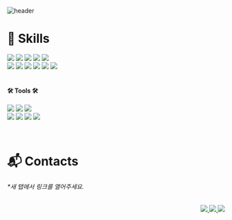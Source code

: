 ![header](https://capsule-render.vercel.app/api?type=Waving&color=timeGradient&height=300&section=header&text=Have%20a%20NICE%20day!🥰&fontSize=48)

# 💪 Skills
<div>
<!--    <h4 align="left"> ✨ Languages & DB ✨ </h4>  -->
<!--    <img align="right" src="https://github-readme-stats.vercel.app/api/top-langs/?username=seoeuncho&layout=compact"> -->
   <img src="https://img.shields.io/badge/HTML5-E34F26?style=flat&logo=HTML5&logoColor=white" />
   <img src="https://img.shields.io/badge/CSS3-1572B6?style=flat&logo=CSS3&logoColor=white" />
   <img src="https://img.shields.io/badge/Sass-CC6699?style=flat&logo=Sass&logoColor=white" />
   <img src="https://img.shields.io/badge/JavaScript-F7DF1E?style=flat&logo=JavaScript&logoColor=white" />
   <img src="https://img.shields.io/badge/TypeScript-3178C6?style=flat&logo=TypeScript&logoColor=white" />
   <br>
   <img src="https://img.shields.io/badge/Vue.js-41B883?style=flat&logo=Vue.js&logoColor=white" />
   <img src="https://img.shields.io/badge/React-61DAFB?style=flat&logo=React&logoColor=white" />
   <img src="https://img.shields.io/badge/Next.js-000000?style=flat&logo=Next.js&logoColor=white" />
   <img src="https://img.shields.io/badge/ApolloGraphQL-311C87?style=flat&logo=Apollo GraphQL&logoColor=white" />
   <img src="https://img.shields.io/badge/GraphQL-E10098?style=flat&logo=GraphQL&logoColor=white" />
   <img src="https://img.shields.io/badge/Git-F05032?style=flat&logo=Git&logoColor=white" />
<!--    <img src="https://img.shields.io/badge/PostgreSQL-4169E1?style=flat&logo=PostgreSQL&logoColor=white" />
   <img src="https://img.shields.io/badge/Amazon AWS-232F3E?style=flat&logo=Amazon AWS&logoColor=white" /> -->
   <br><br>
</div>

<!-- <img src="https://github-readme-stats.vercel.app/api/top-langs/?username=seoeuncho&layout=compact"><br> -->


<div>
   <h4> 🛠 Tools 🛠 </h4>
   <img src="https://img.shields.io/badge/IntelliJ IDEA-000000?style=flat&logo=IntelliJ IDEA&logoColor=white" />
   <img src="https://img.shields.io/badge/Visual Studio Code-007ACC?style=flat&logo=Visual Studio Code&logoColor=white" />
<!--    <img src="https://img.shields.io/badge/Postman-FF6C37?style=flat&logo=Postman&logoColor=white" /> -->
   <img src="https://img.shields.io/badge/Swagger-85EA2D?style=flat&logo=Swagger&logoColor=white" />
   <br>
   <img src="https://img.shields.io/badge/Figma-F24E1E?style=flat&logo=Figma&logoColor=white" />
   <img src="https://img.shields.io/badge/Jira-0052CC?style=flat&logo=Jira&logoColor=white" />
   <img src="https://img.shields.io/badge/Slack-4A154B?style=flat&logo=Slack&logoColor=white" />
   <img src="https://img.shields.io/badge/GitHub-181717?style=flat&logo=GitHub&logoColor=white" />
<!--    <img src="https://img.shields.io/badge/GitLab-FC6D26?style=flat&logo=GitLab&logoColor=white" /> -->
<!--    <img src="https://img.shields.io/badge/Firebase-FFCA28?style=flat&logo=Firebase&logoColor=white" /> -->
</div>
<br><br>

# 📬 Contacts 
###### *새 탭에서 링크를 열어주세요.
<div align="right">
   <a href="mailto:jowestsilver@gmail.com">
      <img src="https://img.shields.io/badge/Mail-30B980?style=flat&logo=Gmail&logoColor=white" />
   </a>
<!--    <a href="https://swamp-output-555.notion.site/Notion-List-379a790a01f04c338668b333dc539bcc">
      <img src="https://img.shields.io/badge/Notion-000000?style=flat&logo=Notion&logoColor=white" />
   </a> -->
   <a href="https://enchanting-drip-66d.notion.site/Secho-661e000688d04abf94686ae02d8983ff?pvs=4">
      <img src="https://img.shields.io/badge/Notion-000000?style=flat&logo=Notion&logoColor=white" />
   </a>
   <a href="https://SeoeunCho.github.io/Portfolio01">
      <img src="https://img.shields.io/badge/Portfolio-DD0B78?style=flat&logo=Starship&logoColor=white" />
   </a>
</div>
<br><br>
